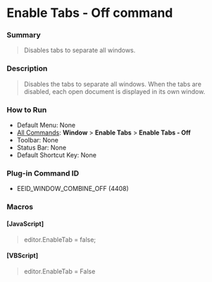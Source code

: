 # Enable Tabs - Off command

### Summary

> Disables tabs to separate all windows.

### Description

> Disables the tabs to separate all windows. When the tabs are disabled, each open document is displayed in its own window.

### How to Run

- Default Menu: None
- [All Commands](../tools/all_commands): **Window**
\> **Enable Tabs** \> **Enable Tabs - Off**
- Toolbar: None
- Status Bar: None
- Default Shortcut Key: None

### Plug-in Command ID

- EEID\_WINDOW\_COMBINE\_OFF (4408)

### Macros

#### \[JavaScript\]

> editor.EnableTab = false;

#### \[VBScript\]

> editor.EnableTab = False
